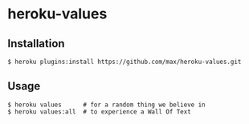 # heroku-values

## Installation

```
$ heroku plugins:install https://github.com/max/heroku-values.git
```

## Usage

```
$ heroku values      # for a random thing we believe in
$ heroku values:all  # to experience a Wall Of Text
```

